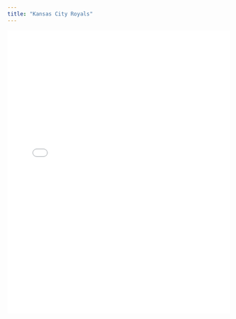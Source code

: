 ```yaml
---
title: "Kansas City Royals"
---
```



<iframe id="igraph" scrolling="no" style="border:none;" seamless="seamless" src="/plots/KCR.html" height="640" width="100%"></iframe>